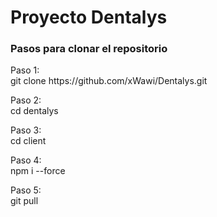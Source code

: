 <div>
  <h1>Proyecto Dentalys</h1>
  <div>
    <h3> Pasos para clonar el repositorio </h3>
  </div>
  <p>Paso 1: </br> git clone https://github.com/xWawi/Dentalys.git</p>
  <p>Paso 2: </br> cd dentalys</p>
  <p>Paso 3: </br> cd client</p>
  <p>Paso 4: </br> npm i --force</p>
  <p>Paso 5: </br> git pull</p>
  
</div>
